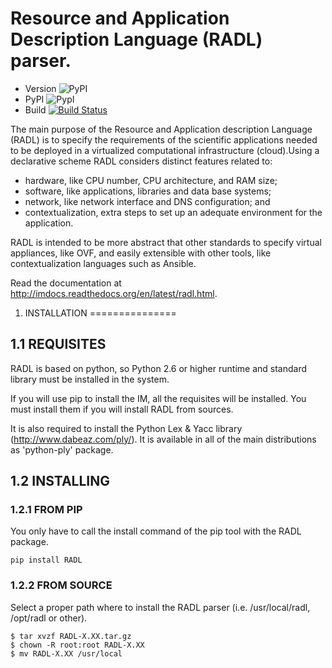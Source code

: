  Resource and Application Description Language (RADL) parser.
============================

* Version ![PyPI](https://img.shields.io/pypi/v/radl.svg)
* PyPI ![PypI](https://img.shields.io/pypi/dm/RADL.svg)
* Build [![Build Status](http://jenkins.i3m.upv.es/buildStatus/icon?job=radl-parser)](http://jenkins.i3m.upv.es/job/radl-parser/)

The main purpose of the Resource and Application description Language (RADL) is to specify 
the requirements of the scientific applications needed to be deployed in a virtualized 
computational infrastructure (cloud).Using a declarative scheme RADL considers distinct 
features related to:

* hardware, like CPU number, CPU architecture, and RAM size;
* software, like applications, libraries and data base systems;
* network, like network interface and DNS configuration; and
* contextualization, extra steps to set up an adequate environment for the application.

RADL is intended to be more abstract that other standards to specify virtual appliances, like OVF, 
and easily extensible with other tools, like contextualization languages such as Ansible.

Read the documentation at http://imdocs.readthedocs.org/en/latest/radl.html.

1. INSTALLATION
===============

1.1 REQUISITES
--------------

RADL is based on python, so Python 2.6 or higher runtime and standard library must
be installed in the system.

If you will use pip to install the IM, all the requisites will be installed.
You must install them if you will install RADL from sources.

It is also required to install the Python Lex & Yacc library (http://www.dabeaz.com/ply/).
It is available in all of the main distributions as 'python-ply' package.


1.2 INSTALLING
--------------

### 1.2.1 FROM PIP

You only have to call the install command of the pip tool with the RADL package.

```
pip install RADL
```

### 1.2.2 FROM SOURCE

Select a proper path where to install the RADL parser (i.e. /usr/local/radl, 
/opt/radl or other).

```
$ tar xvzf RADL-X.XX.tar.gz
$ chown -R root:root RADL-X.XX
$ mv RADL-X.XX /usr/local
```
